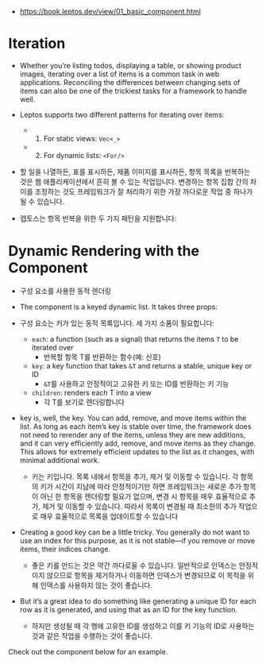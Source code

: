 - https://book.leptos.dev/view/01_basic_component.html

# Iteration

- Whether you’re listing todos, displaying a table, or showing product images, iterating over a list of items is a common task in web applications. Reconciling the differences between changing sets of items can also be one of the trickiest tasks for a framework to handle well.

- Leptos supports two different patterns for iterating over items:

  - 1. For static views: `Vec<_>`
  - 2. For dynamic lists: `<For/>`

- 할 일을 나열하든, 표를 표시하든, 제품 이미지를 표시하든, 항목 목록을 반복하는 것은 웹 애플리케이션에서 흔히 볼 수 있는 작업입니다. 변경하는 항목 집합 간의 차이를 조정하는 것도 프레임워크가 잘 처리하기 위한 가장 까다로운 작업 중 하나가 될 수 있습니다.

- 렙토스는 항목 반복을 위한 두 가지 패턴을 지원합니다:


# Dynamic Rendering with the <For/> Component 
- 구성 요소를 사용한 동적 렌더링

- The <For/> component is a keyed dynamic list. It takes three props:
- <For/> 구성 요소는 키가 있는 동적 목록입니다. 세 가지 소품이 필요합니다:

  - `each`: a function (such as a signal) that returns the items `T` to be iterated over
    - 반복할 항목 T를 반환하는 함수(예: 신호)
  - `key`: a key function that takes `&T` and returns a stable, unique key or ID
    - `&T`를 사용하고 안정적이고 고유한 키 또는 ID를 반환하는 키 기능
  - `children`: renders each T into a view
    - 각 T를 보기로 렌더링합니다

- key is, well, the key. You can add, remove, and move items within the list. As long as each item’s key is stable over time, the framework does not need to rerender any of the items, unless they are new additions, and it can very efficiently add, remove, and move items as they change. This allows for extremely efficient updates to the list as it changes, with minimal additional work.
  - 키는 키입니다. 목록 내에서 항목을 추가, 제거 및 이동할 수 있습니다. 각 항목의 키가 시간이 지남에 따라 안정적이기만 하면 프레임워크는 새로운 추가 항목이 아닌 한 항목을 렌더링할 필요가 없으며, 변경 시 항목을 매우 효율적으로 추가, 제거 및 이동할 수 있습니다. 따라서 목록이 변경될 때 최소한의 추가 작업으로 매우 효율적으로 목록을 업데이트할 수 있습니다

- Creating a good key can be a little tricky. You generally do not want to use an index for this purpose, as it is not stable—if you remove or move items, their indices change.
  - 좋은 키를 만드는 것은 약간 까다로울 수 있습니다. 일반적으로 인덱스는 안정적이지 않으므로 항목을 제거하거나 이동하면 인덱스가 변경되므로 이 목적을 위해 인덱스를 사용하지 않는 것이 좋습니다.

- But it’s a great idea to do something like generating a unique ID for each row as it is generated, and using that as an ID for the key function.
  - 하지만 생성될 때 각 행에 고유한 ID를 생성하고 이를 키 기능의 ID로 사용하는 것과 같은 작업을 수행하는 것이 좋습니다.

Check out the <DynamicList/> component below for an example.
 
